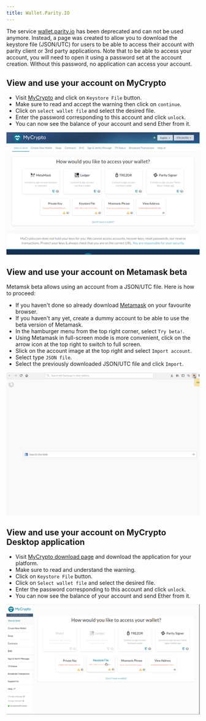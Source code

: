```yaml
---
title: Wallet.Parity.IO
---
```


The service [wallet.parity.io](https://wallet.parity.io/) has been deprecated and can not be used anymore. Instead, a page was created to allow you to download the keystore file (JSON/UTC) for users to be able to access their account with parity client or 3rd party applications. Note that to be able to access your account, you will need to open it using a password set at the account creation. Without this password, no application can access your account.

## View and use your account on MyCrypto

- Visit [MyCrypto](https://mycrypto.com/account) and click on `Keystore File` button.
- Make sure to read and accept the warning then click on `continue`.
- Click on `select wallet file` and select the desired file.
- Enter the password corresponding to this account and click `unlock`.
- You can now see the balance of your account and send Ether from it.

![MyCrypto Keystore file](images/public-wallet-recovery-mycrypto.gif)


## View and use your account on Metamask beta

Metamsk beta allows using an account from a JSON/UTC file. Here is how to proceed:
- If you haven't done so already download [Metamask](https://metamask.io/) on your favourite browser.
- If you haven't any yet, create a dummy account to be able to use the beta version of Metamask.
- In the hamburger menu from the top right corner, select `Try beta!`.
- Using Metamask in full-screen mode is more convenient, click on the arrow icon at the top right to switch to full screen.
- Slick on the account image at the top right and select `Import account`.
- Select type `JSON file`.
- Select the previously downloaded JSON/UTC file and click `Import`.

![Metamask recovery JSON](images/public-wallet-recovery-memamask-beta.gif)

## View and use your account on MyCrypto Desktop application

- Visit [MyCrypto download page](https://download.mycrypto.com/) and download the application for your platform.
- Make sure to read and understand the warning.
- Click on `Keystore File` button.
- Click on `Select wallet file` and select the desired file.
- Enter the password corresponding to this account and click `unlock`.
- You can now see the balance of your account and send Ether from it.

![MyCrypto desktop app](images/public-wallet-recovery-mycrypto-desktop-app.gif)
